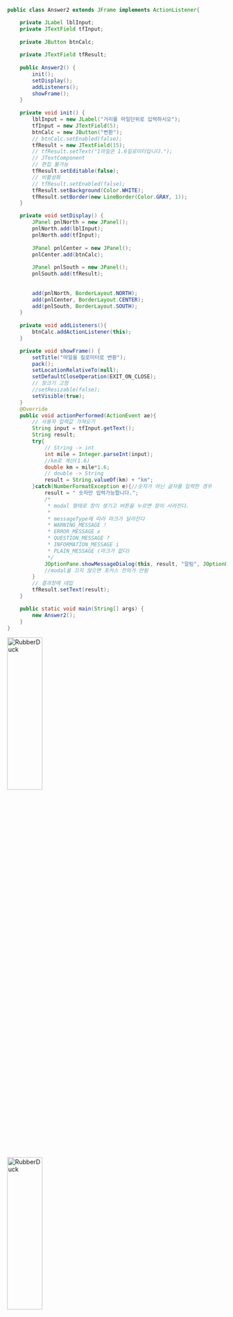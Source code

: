 ```java
public class Answer2 extends JFrame implements ActionListener{

	private JLabel lblInput;
	private JTextField tfInput;
	
	private JButton btnCalc;
	
	private JTextField tfResult;
	
	public Answer2() {
		init();
		setDisplay();
		addListeners();
		showFrame();
	}
	
	private void init() {
		lblInput = new JLabel("거리를 마일단위로 입력하시오");
		tfInput = new JTextField(5);
		btnCalc = new JButton("변환");
		// btnCalc.setEnabled(false);
		tfResult = new JTextField(15);
		// tfResult.setText("1마일은 1.6킬로미터입니다.");
		// JTextComponent
		// 편집 불가능
		tfResult.setEditable(false);
		// 비활성화
		// tfResult.setEnabled(false);
		tfResult.setBackground(Color.WHITE);
		tfResult.setBorder(new LineBorder(Color.GRAY, 1));
	}

	private void setDisplay() {
		JPanel pnlNorth = new JPanel();
		pnlNorth.add(lblInput);
		pnlNorth.add(tfInput);
		
		JPanel pnlCenter = new JPanel();
		pnlCenter.add(btnCalc);
		
		JPanel pnlSouth = new JPanel();
		pnlSouth.add(tfResult);
		
		
		add(pnlNorth, BorderLayout.NORTH);
		add(pnlCenter, BorderLayout.CENTER);
		add(pnlSouth, BorderLayout.SOUTH);
	}
	
	private void addListeners(){
		btnCalc.addActionListener(this);
	}

	private void showFrame() {
		setTitle("마일을 킬로미터로 변환");
		pack();
		setLocationRelativeTo(null);
		setDefaultCloseOperation(EXIT_ON_CLOSE);
		// 창크기 고정
		//setResizable(false);
		setVisible(true);
	}
	@Override
	public void actionPerformed(ActionEvent ae){
		// 사용자 입력값 가져오기
		String input = tfInput.getText();
		String result;
		try{
			// String -> int
			int mile = Integer.parseInt(input);
			//km로 계산(1.6)
			double km = mile*1.6;
			// double -> String
			result = String.valueOf(km) + "km";
		}catch(NumberFormatException e){//숫자가 아닌 글자를 입력한 경우
			result = " 숫자만 입력가능합니다.";
			/*
			 * modal 형태로 창이 생기고 버튼을 누르면 창이 사라진다.
			 * 
			 * messageType에 따라 마크가 달라진다
			 * WARNING_MESSAGE !
			 * ERROR_MESSAGE x
			 * QUESTION_MESSAGE ?
			 * INFORMATION_MESSAGE i
			 * PLAIN_MESSAGE (마크가 없다)
			 */
			JOptionPane.showMessageDialog(this, result, "알림", JOptionPane.PLAIN_MESSAGE);//부모 요소, message, title, messageType
			//modal을 끄지 않으면 포커스 전의가 안됨
		}
		// 결과창에 대입
		tfResult.setText(result);
	}

	public static void main(String[] args) {
		new Answer2();
	}
}
```
<img src="https://postfiles.pstatic.net/MjAyMjA1MjVfMTA5/MDAxNjUzNDA1NzAxNzgy.pbFqrDiL9MZIu8CJm-z88ZSkoWKz9qY5Y6JfCak85eog.3CMXdECLZ6aNE_dj8ApjgNB1yo_agY9HoLrxbX_wndEg.PNG.forget980/image.png?type=w580" width="40%" height="30%" title="px(픽셀) 크기 설정" alt="RubberDuck"></img>
```java
```
<img src="https://postfiles.pstatic.net/MjAyMjA1MjVfMTA5/MDAxNjUzNDA1NzAxNzgy.pbFqrDiL9MZIu8CJm-z88ZSkoWKz9qY5Y6JfCak85eog.3CMXdECLZ6aNE_dj8ApjgNB1yo_agY9HoLrxbX_wndEg.PNG.forget980/image.png?type=w580" width="40%" height="30%" title="px(픽셀) 크기 설정" alt="RubberDuck"></img>
